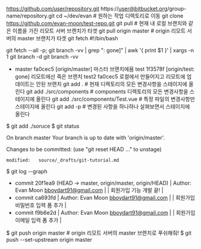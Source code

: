 https://github.com/user/repository.git
https://user@bitbucket.org/group-name/repository.git
cd ~/dev/evan # 원하는 작업 디렉토리로 이동
git clone https://github.com/evan-moon/test-repo.git
git pull # 현재 내 로컬 브랜치와 같은 이름을 가진 리모트 서버 브랜치가 타겟
git pull origin master # origin 리모트 서버의 master 브랜치가 타겟
git fetch
#!/bin/bash

git fetch --all -p; git branch -vv | grep ": gone]" | awk '{ print $1 }' | xargs -n 1 git branch -d
git branch -vv
* master fa0cec5 [origin/master] 마스터 브랜치에욤
  test   1f3578f [origin/test: gone] 리모트에선 죽은 브랜치
  test2  fa0cec5 로컬에서 만들어지고 리모트에 업데이트는 안된 브랜치
git add . # 현재 디렉토리의 모든 변경사항을 스테이지에 올린다
git add ./src/components # components 디렉토리의 모든 변경사항을 스테이지에 올린다
git add ./src/components/Test.vue # 특정 파일의 변경사항만 스테이지에 올린다
git add -p # 변경된 사항을 하나하나 살펴보면서 스테이지에 올린다

$ git add ./soruce
$ git status

On branch master
Your branch is up to date with 'origin/master'.

Changes to be committed:
  (use "git reset HEAD <file>..." to unstage)

	modified:   source/_drafts/git-tutorial.md
  $ git log --graph

* commit 20f1ea9 (HEAD -> master, origin/master, origin/HEAD)
| Author: Evan Moon <bboydart91@gmail.com>
|
|     회원가입 기능 개발 끝!
|
* commit ca693fd
| Author: Evan Moon <bboydart91@gmail.com>
|
|     회원가입 비밀번호 입력 폼 추가
|
* commit f9b6e2d
| Author: Evan Moon <bboydart91@gmail.com>
|
|     회원가입 이메일 입력 폼 추가
|

$ git push origin master # origin 리모트 서버의 master 브랜치로 푸쉬해줘!
$ git push --set-upstream origin master

